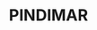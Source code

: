 ---
lastmod: '2025-04-06T06:05:20+00:00'
latitude: -32.623108
layout: suburb
longitude: 152.332617
postcode: '2324'
state: NSW
title: PINDIMAR
url: /nsw/pindimar/
---